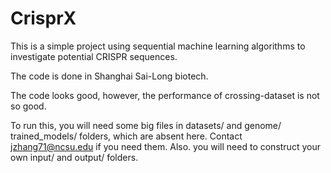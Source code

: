 # CrisprX
This is a simple project using sequential machine learning algorithms to investigate potential CRISPR sequences.

The code is done in Shanghai Sai-Long biotech.

The code looks good, however, the performance of crossing-dataset is not so good.

To run this, you will need some big files in datasets/ and genome/ trained_models/ folders, which are absent here. Contact jzhang71@ncsu.edu if you need them. Also. you will need to construct your own input/ and output/ folders.

